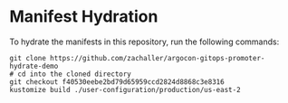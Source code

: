 # Manifest Hydration

To hydrate the manifests in this repository, run the following commands:

```shell
git clone https://github.com/zachaller/argocon-gitops-promoter-hydrate-demo
# cd into the cloned directory
git checkout f40530eebe2bd79d65959ccd2824d8868c3e8316
kustomize build ./user-configuration/production/us-east-2
```
